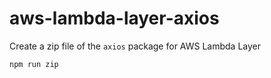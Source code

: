 # aws-lambda-layer-axios
Create a zip file of the `axios` package for AWS Lambda Layer
```
npm run zip
```
